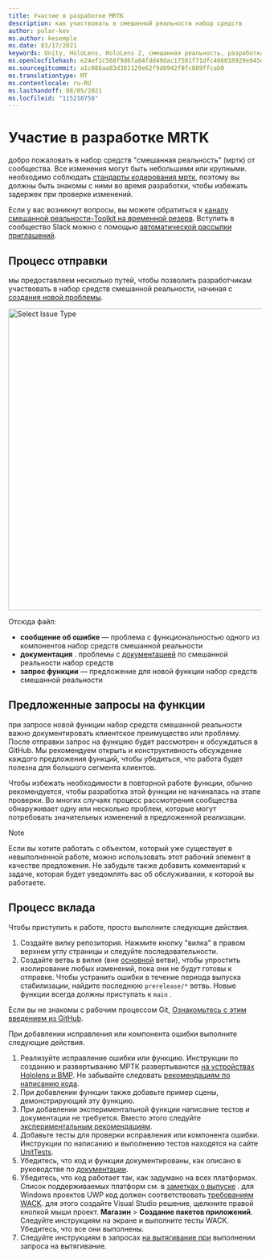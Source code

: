 ```yaml
---
title: Участие в разработке MRTK
description: как участвовать в смешанной реальности набор средств
author: polar-kev
ms.author: kesemple
ms.date: 03/17/2021
keywords: Unity, HoloLens, HoloLens 2, смешанная реальность, разработка, мртк, отчет об ошибках
ms.openlocfilehash: e24ef1c568f9d6fa84fdd49dac17581f71dfc466018929e045de43d58549c09b
ms.sourcegitcommit: a1c086aa83d381129e62f9d8942f0fc889ffcab0
ms.translationtype: MT
ms.contentlocale: ru-RU
ms.lasthandoff: 08/05/2021
ms.locfileid: "115210758"
---
```

# <a name="contributing-to-mrtk"></a>Участие в разработке MRTK

добро пожаловать в набор средств "смешанная реальность" (мртк) от сообщества. Все изменения могут быть небольшими или крупными. необходимо соблюдать [стандарты кодирования мртк](coding-guidelines.md), поэтому вы должны быть знакомы с ними во время разработки, чтобы избежать задержек при проверке изменений.

Если у вас возникнут вопросы, вы можете обратиться к [каналу смешанной реальности-Toolkit на временной резерв](https://holodevelopers.slack.com/messages/C2H4HT858).
Вступить в сообщество Slack можно с помощью [автоматической рассылки приглашений](https://holodevelopersslack.azurewebsites.net/).

## <a name="submission-process"></a>Процесс отправки

мы предоставляем несколько путей, чтобы позволить разработчикам участвовать в набор средств смешанной реальности, начиная с [создания новой проблемы](https://github.com/Microsoft/MixedRealityToolkit-Unity/issues/new/choose).

<img src="../features/images/contributing/SelectIssueType.png" width="600" alt="Select Issue Type">

Отсюда файл:

- **сообщение об ошибке** — проблема с функциональностью одного из компонентов набор средств смешанной реальности
- **документация** . проблемы с [документацией](https://microsoft.github.io/MixedRealityToolkit-Unity) по смешанной реальности набор средств
- **запрос функции** — предложение для новой функции набор средств смешанной реальности

## <a name="proposing-feature-requests"></a>Предложенные запросы на функции

при запросе новой функции набор средств смешанной реальности важно документировать клиентское преимущество или проблему. После отправки запрос на функцию будет рассмотрен и обсуждаться в GitHub. Мы рекомендуем открыть и конструктивность обсуждение каждого предложения функций, чтобы убедиться, что работа будет полезна для большого сегмента клиентов.

Чтобы избежать необходимости в повторной работе функции, обычно рекомендуется, чтобы разработка этой функции не начиналась на этапе проверки. Во многих случаях процесс рассмотрения сообщества обнаруживает одну или несколько проблем, которые могут потребовать значительных изменений в предложенной реализации.

> [!NOTE]
> Если вы хотите работать с объектом, который уже существует в невыполненной работе, можно использовать этот рабочий элемент в качестве предложения. Не забудьте также добавить комментарий к задаче, которая будет уведомлять вас об обслуживании, к которой вы работаете.

## <a name="contribution-process"></a>Процесс вклада

Чтобы приступить к работе, просто выполните следующие действия.

1. Создайте вилку репозитория. Нажмите кнопку "вилка" в правом верхнем углу страницы и следуйте последовательности.
1. Создайте ветвь в вилке (вне [основной](https://github.com/microsoft/mixedrealitytoolkit-unity/tree/main) ветви), чтобы упростить изолирование любых изменений, пока они не будут готовы к отправке. Чтобы устранить ошибки в течение периода выпуска стабилизации, найдите последнюю `prerelease/*` ветвь. Новые функции всегда должны приступать к `main` .

Если вы не знакомы с рабочим процессом Git, [Ознакомьтесь с этим введением из GitHub](https://guides.github.com/activities/hello-world/).

При добавлении исправления или компонента ошибки выполните следующие действия.

1. Реализуйте исправление ошибки или функцию. Инструкции по созданию и развертыванию МРТК развертываются [на устройствах Hololens и ВМР](../supported-devices/wmr-mrtk.md). Не забывайте следовать [рекомендациям по написанию кода](../contributing/coding-guidelines.md).
1. При добавлении функции также добавьте пример сцены, демонстрирующий эту функцию.
1. При добавлении экспериментальной функции написание тестов и документации не требуется. Вместо этого следуйте [экспериментальным рекомендациям](../contributing/experimental-features.md).
1. Добавьте тесты для проверки исправления или компонента ошибки. Инструкции по написанию и выполнению тестов находятся на сайте [UnitTests](../contributing/unit-tests.md).
1. Убедитесь, что код и функции документированы, как описано в руководстве по [документации](../contributing/documentation-guide.md).
1. Убедитесь, что код работает так, как задумано на всех платформах. Список поддерживаемых платформ см. в [заметках о выпуске](../release-notes/mrtk-26-release-notes.md) . для Windows проектов UWP код должен соответствовать [требованиям WACK](https://developer.microsoft.com/windows/develop/app-certification-kit). для этого создайте Visual Studio решение, щелкните правой кнопкой мыши проект. **Магазин**  >  **Создание пакетов приложений**. Следуйте инструкциям на экране и выполните тесты WACK. Убедитесь, что все они выполнены.
1. Следуйте инструкциям в запросах [на вытягивание при](../contributing/pull-requests.md) выполнении запроса на вытягивание.
